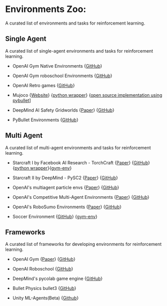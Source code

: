 # Environments Zoo:
A curated list of environments and tasks for reinforcement learning.


## Single Agent
A curated list of single-agent environments and tasks for reinforcement learning.

* OpenAI Gym Native Environments 
{[GitHub](https://github.com/openai/gym/tree/master/gym/envs)}

* OpenAI Gym roboschool Environments 
{[GitHub](https://github.com/openai/roboschool#environments-list)}

* OpenAI Retro games 
{[GitHub](https://github.com/openai/retro)}


* Mujoco 
{[Website](http://www.mujoco.org/)}
{[python wrapper](https://github.com/openai/mujoco-py)}
{[open source implementation using pybullet](https://github.com/benelot/pybullet-gym)]


* DeepMind AI Safety Gridworlds
{[Paper](https://arxiv.org/pdf/1711.09883.pdf)}
{[GitHub](https://github.com/deepmind/ai-safety-gridworlds)}

* PyBullet Environments
{[GitHub](https://github.com/bulletphysics/bullet3/tree/master/examples/pybullet/gym/pybullet_envs)}


## Multi Agent

A curated list of multi-agent environments and tasks for reinforcement learning.

* Starcraft I by Facebook AI Research - TorchCraft 
{[Paper](https://arxiv.org/pdf/1609.02993v3.pdf)}
{[GitHub](https://github.com/TorchCraft/TorchCraft)}
{[python wrapper](https://github.com/alibaba/torchcraft-py)}{[gym-env](https://github.com/alibaba/gym-starcraft)}

* Starcraft II by DeepMind - PySC2 
{[Paper](https://deepmind.com/documents/110/sc2le.pdf)}
{[GitHub](github.com/deepmind/pysc2)}

* OpenAI's multiagent particle envs 
{[Paper](https://arxiv.org/pdf/1706.02275.pdf)}
{[GitHub](https://github.com/openai/multiagent-particle-envs)}

* OpenAI's Competitive Multi-Agent Environments
{[Paper](https://arxiv.org/abs/1710.03748)}
{[GitHub](https://github.com/openai/multiagent-competition)}

* OpenAI's RoboSumo Environments
{[Paper](https://arxiv.org/abs/1710.03641)}
{[GitHub](https://github.com/openai/robosumo)}


* Soccer Environment 
{[GitHub](https://github.com/LARG/HFO)}
{[gym-env](https://github.com/openai/gym-soccer)}

## Frameworks
A curated list of frameworks for developing environments for reinforcement learning.

* OpenAI Gym
{[Paper](http://arxiv.org/abs/1606.01540)}
{[GitHub](https://github.com/openai/gym)}

* OpenAI Roboschool 
{[GitHub](https://github.com/openai/roboschool)}

* DeepMind's pycolab game engine 
{[GitHub](https://github.com/deepmind/pycolab)}

* Bullet Physics bullet3
{[GitHub](https://github.com/bulletphysics/bullet3)}

* Unity ML-Agents(Beta)
{[Github](https://github.com/Unity-Technologies/ml-agents?utm_source=mybridge&utm_medium=blog&utm_campaign=read_more)}

